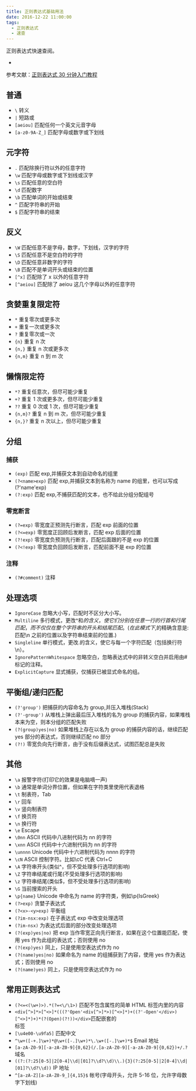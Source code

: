 ```yaml
---
title: 正则表达式基础用法
date: 2016-12-22 11:00:00
tags:
  - 正则表达式
  - 速查
---
```


正则表达式快速查阅。

- <!--more-->

参考文献：[正则表达式 30 分钟入门教程](http://deerchao.net/tutorials/regex/regex.htm)

## 普通

- `\` 转义
- `|` 短路或
- `[aeiou]` 匹配任何一个英文元音字母
- `[a-z0-9A-Z_]` 匹配字母或数字或下划线

## 元字符

- `.` 匹配除换行符以外的任意字符
- `\w` 匹配字母或数字或下划线或汉字
- `\s` 匹配任意的空白符
- `\d` 匹配数字
- `\b` 匹配单词的开始或结束
- `^` 匹配字符串的开始
- `$` 匹配字符串的结束

## 反义

- `\W` 匹配任意不是字母，数字，下划线，汉字的字符
- `\S` 匹配任意不是空白符的字符
- `\D` 匹配任意非数字的字符
- `\B` 匹配不是单词开头或结束的位置
- `[^x]` 匹配除了 x 以外的任意字符
- `[^aeiou]` 匹配除了 aeiou 这几个字母以外的任意字符

## 贪婪重复限定符

- `*` 重复零次或更多次
- `+` 重复一次或更多次
- `?` 重复零次或一次
- `{n}` 重复 n 次
- `{n,}` 重复 n 次或更多次
- `{n,m}` 重复 n 到 m 次

## 懒惰限定符

- `*?` 重复任意次，但尽可能少重复
- `+?` 重复 1 次或更多次，但尽可能少重复
- `??` 重复 0 次或 1 次，但尽可能少重复
- `{n,m}?` 重复 n 到 m 次，但尽可能少重复
- `{n,}?` 重复 n 次以上，但尽可能少重复

## 分组

### 捕获

- `(exp)` 匹配 exp,并捕获文本到自动命名的组里
- `(?<name>exp)` 匹配 exp,并捕获文本到名称为 name 的组里，也可以写成(?'name'exp)
- `(?:exp)` 匹配 exp,不捕获匹配的文本，也不给此分组分配组号

### 零宽断言

- `(?=exp)` 零宽度正预测先行断言，匹配 exp 前面的位置
- `(?<=exp)` 零宽度正回顾后发断言，匹配 exp 后面的位置
- `(?!exp)` 零宽度负预测先行断言，匹配后面跟的不是 exp 的位置
- `(?<!exp)` 零宽度负回顾后发断言，匹配前面不是 exp 的位置

### 注释

- `(?#comment)` 注释

## 处理选项

- `IgnoreCase` 忽略大小写，匹配时不区分大小写。
- `Multiline` 多行模式，更改^和$的含义，使它们分别在任意一行的行首和行尾匹配，而不仅仅在整个字符串的开头和结尾匹配。(在此模式下,$的精确含意是:匹配\n 之前的位置以及字符串结束前的位置.)
- `Singleline` 单行模式，更改.的含义，使它与每一个字符匹配（包括换行符\n）。
- `IgnorePatternWhitespace` 忽略空白，忽略表达式中的非转义空白并启用由#标记的注释。
- `ExplicitCapture` 显式捕获，仅捕获已被显式命名的组。

## 平衡组/递归匹配

- `(?'group')` 把捕获的内容命名为 group,并压入堆栈(Stack)
- `(?'-group')` 从堆栈上弹出最后压入堆栈的名为 group 的捕获内容，如果堆栈本来为空，则本分组的匹配失败
- `(?(group)yes|no)` 如果堆栈上存在以名为 group 的捕获内容的话，继续匹配 yes 部分的表达式，否则继续匹配 no 部分
- `(?!)` 零宽负向先行断言，由于没有后缀表达式，试图匹配总是失败

## 其他

- `\a` 报警字符(打印它的效果是电脑嘀一声)
- `\b` 通常是单词分界位置，但如果在字符类里使用代表退格
- `\t` 制表符，Tab
- `\r` 回车
- `\v` 竖向制表符
- `\f` 换页符
- `\n` 换行符
- `\e` Escape
- `\0nn` ASCII 代码中八进制代码为 nn 的字符
- `\xnn` ASCII 代码中十六进制代码为 nn 的字符
- `\unnnn` Unicode 代码中十六进制代码为 nnnn 的字符
- `\cN` ASCII 控制字符。比如\cC 代表 Ctrl+C
- `\A` 字符串开头(类似^，但不受处理多行选项的影响)
- `\Z` 字符串结尾或行尾(不受处理多行选项的影响)
- `\z` 字符串结尾(类似\$，但不受处理多行选项的影响)
- `\G` 当前搜索的开头
- `\p{name}` Unicode 中命名为 name 的字符类，例如\p{IsGreek}
- `(?>exp)` 贪婪子表达式
- `(?<x>-<y>exp)` 平衡组
- `(?im-nsx:exp)` 在子表达式 exp 中改变处理选项
- `(?im-nsx)` 为表达式后面的部分改变处理选项
- `(?(exp)yes|no)` 把 exp 当作零宽正向先行断言，如果在这个位置能匹配，使用 yes 作为此组的表达式；否则使用 no
- `(?(exp)yes)` 同上，只是使用空表达式作为 no
- `(?(name)yes|no)` 如果命名为 name 的组捕获到了内容，使用 yes 作为表达式；否则使用 no
- `(?(name)yes)` 同上，只是使用空表达式作为 no

## 常用正则表达式

- `(?<=<(\w+)>).*(?=<\/\1>)` 匹配不包含属性的简单 HTML 标签内里的内容
- `<div[^>]*>[^<>]*(((?'Open'<div[^>]*>)[^<>]*)+((?'-Open'</div>)[^<>]*)+)*(?(Open)(?!))</div>`匹配嵌套的<div>标签
- `[\u4e00-\u9fa5]` 匹配中文
- `^\w+([-+.]\w+)*@\w+([-.]\w+)*\.\w+([-.]\w+)*$` Email 地址
- `[a-zA-Z0-9][-a-zA-Z0-9]{0,62}(/.[a-zA-Z0-9][-a-zA-Z0-9]{0,62})+/.?` 域名
- `((?:(?:25[0-5]|2[0-4]\\d|[01]?\\d?\\d)\\.){3}(?:25[0-5]|2[0-4]\\d|[01]?\\d?\\d))` IP 地址
- `^[a-zA-Z][a-zA-Z0-9_]{4,15}$` 帐号(字母开头，允许 5-16 位，允许字母数字下划线)
